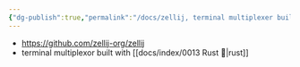 ```yaml
---
{"dg-publish":true,"permalink":"/docs/zellij, terminal multiplexer built with rust/","title":"zellij, terminal multiplexer built with rust"}
---
```


- <https://github.com/zellij-org/zellij>
- terminal multiplexor built with [[docs/index/0013 Rust 🦀\|rust]]
